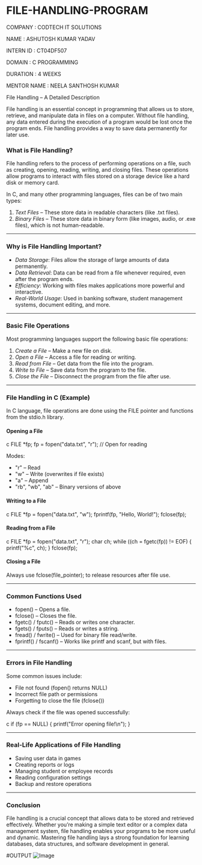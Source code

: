 # FILE-HANDLING-PROGRAM

COMPANY : CODTECH IT SOLUTIONS

NAME : ASHUTOSH KUMAR YADAV

INTERN ID : CT04DF507

DOMAIN : C PROGRAMMING

DURATION : 4 WEEKS

MENTOR NAME : NEELA SANTHOSH KUMAR

File Handling – A Detailed Description

File handling is an essential concept in programming that allows us to store, retrieve, and manipulate data in files on a computer. Without file handling, any data entered during the execution of a program would be lost once the program ends. File handling provides a way to save data permanently for later use.

### What is File Handling?

File handling refers to the process of performing operations on a file, such as creating, opening, reading, writing, and closing files. These operations allow programs to interact with files stored on a storage device like a hard disk or memory card.

In C, and many other programming languages, files can be of two main types:

1. *Text Files* – These store data in readable characters (like .txt files).
2. *Binary Files* – These store data in binary form (like images, audio, or .exe files), which is not human-readable.

---

### Why is File Handling Important?

* *Data Storage*: Files allow the storage of large amounts of data permanently.
* *Data Retrieval*: Data can be read from a file whenever required, even after the program ends.
* *Efficiency*: Working with files makes applications more powerful and interactive.
* *Real-World Usage*: Used in banking software, student management systems, document editing, and more.

---

### Basic File Operations

Most programming languages support the following basic file operations:

1. *Create a File* – Make a new file on disk.
2. *Open a File* – Access a file for reading or writing.
3. *Read from File* – Get data from the file into the program.
4. *Write to File* – Save data from the program to the file.
5. *Close the File* – Disconnect the program from the file after use.

---

### File Handling in C (Example)

In C language, file operations are done using the FILE pointer and functions from the stdio.h library.

#### Opening a File

c
FILE *fp;
fp = fopen("data.txt", "r"); // Open for reading


Modes:

* "r" – Read
* "w" – Write (overwrites if file exists)
* "a" – Append
* "rb", "wb", "ab" – Binary versions of above

#### Writing to a File

c
FILE *fp = fopen("data.txt", "w");
fprintf(fp, "Hello, World!");
fclose(fp);


#### Reading from a File

c
FILE *fp = fopen("data.txt", "r");
char ch;
while ((ch = fgetc(fp)) != EOF) {
    printf("%c", ch);
}
fclose(fp);


#### Closing a File

Always use fclose(file_pointer); to release resources after file use.

---

### Common Functions Used

* fopen() – Opens a file.
* fclose() – Closes the file.
* fgetc() / fputc() – Reads or writes one character.
* fgets() / fputs() – Reads or writes a string.
* fread() / fwrite() – Used for binary file read/write.
* fprintf() / fscanf() – Works like printf and scanf, but with files.

---

### Errors in File Handling

Some common issues include:

* File not found (fopen() returns NULL)
* Incorrect file path or permissions
* Forgetting to close the file (fclose())

Always check if the file was opened successfully:

c
if (fp == NULL) {
    printf("Error opening file!\n");
}


---

### Real-Life Applications of File Handling

* Saving user data in games
* Creating reports or logs
* Managing student or employee records
* Reading configuration settings
* Backup and restore operations

---

### Conclusion

File handling is a crucial concept that allows data to be stored and retrieved effectively. Whether you’re making a simple text editor or a complex data management system, file handling enables your programs to be more useful and dynamic. Mastering file handling lays a strong foundation for learning databases, data structures, and software development in general.

#OUTPUT
![Image](https://github.com/user-attachments/assets/e4f991b6-c91b-47a0-a5ea-d4d804755a30)


